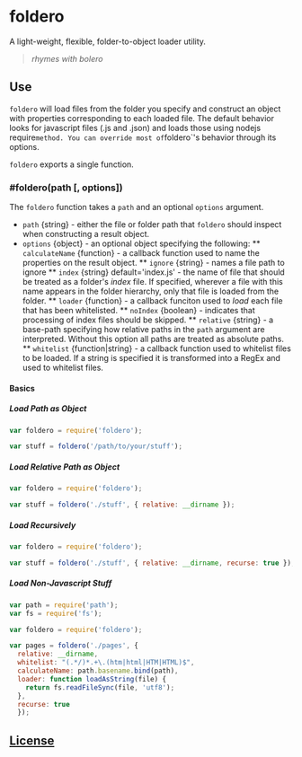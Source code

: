 # foldero

A light-weight, flexible, folder-to-object loader utility.

> _rhymes with bolero_

## Use

`foldero` will load files from the folder you specify and construct an object with properties corresponding to each loaded file. The default behavior looks for javascript files (.js and .json) and loads those using nodejs` `require` method. You can override most of `foldero`'s behavior through its options.

`foldero` exports a single function.

### #foldero(path [, options])

The `foldero` function takes a `path` and an optional `options` argument.

* `path` {string} - either the file or folder path that `foldero` should inspect when constructing a result object.
* `options` {object} - an optional object specifying the following:
** `calculateName` {function} - a callback function used to name the properties on the result object.
** `ignore` {string} - names a file path to ignore
** `index` {string} default='index.js' - the name of file that should be treated as a folder's _index_ file. If specified, wherever a file with this name appears in the folder hierarchy, only that file is loaded from the folder.
** `loader` {function} - a callback funciton used to _load_ each file that has been whitelisted.
** `noIndex` {boolean} - indicates that processing of index files should be skipped.
** `relative` {string} - a base-path specifying how relative paths in the `path` argument are interpreted. Without this option all paths are treated as absolute paths.
** `whitelist` {function|string} - a callback function used to whitelist files to be loaded. If a string is specified it is transformed into a RegEx and used to whitelist files.

#### Basics

##### Load Path as Object

```javascript
var foldero = require('foldero');

var stuff = foldero('/path/to/your/stuff');
```

##### Load Relative Path as Object

```javascript
var foldero = require('foldero');

var stuff = foldero('./stuff', { relative: __dirname });
```

##### Load Recursively

```javascript
var foldero = require('foldero');

var stuff = foldero('./stuff', { relative: __dirname, recurse: true });
```

##### Load Non-Javascript Stuff

```javascript
var path = require('path');
var fs = require('fs');

var foldero = require('foldero');

var pages = foldero('./pages', {
  relative: __dirname,
  whitelist: "(.*/)*.+\.(htm|html|HTM|HTML)$",
  calculateName: path.basename.bind(path),
  loader: function loadAsString(file) {
    return fs.readFileSync(file, 'utf8');
  },
  recurse: true
  });
```

## [License](https://github.com/flitbit/foldero/raw/master/LICENSE)

